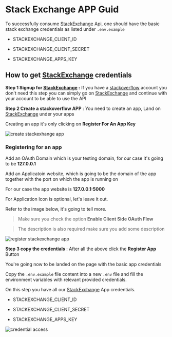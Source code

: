 # Stack Exchange APP Guid

To successfully consume [StackExchange] Api, one should have the basic stack exchange credentials as listed under `.env.example`

- STACKEXCHANGE_CLIENT_ID

- STACKEXCHANGE_CLIENT_SECRET

- STACKEXCHANGE_APPS_KEY

## How to get [StackExchange] credentials

**Step 1  Signup for [StackExchange] :** If you have a [stackoverflow](https://stackoverflow.com/) account you don't need this step you can simply go on [StackExchange] and continue with your account to be able to use the API

**Step 2 Create a stackoverflow APP** : You need to create an app,  Land on [StackExchange] under your apps

Creating an app it's only clicking on **Register For An App Key**

![create stackexhange app](https://github.com/knowbee/stackoverflow-auth-microservice/blob/master/docs/assets/create-app.png?raw=true)

### Registering for an app

Add an OAuth Domain which is your testing domain, for our case it's going to be **127.0.0.1**

Add an Applicatoin website, which is going to be the domain of the app together with the port on which the app is running on

For our case the app website is **127.0.0.1:5000**

For Application Icon is optional, let's leave it out.

Refer to the image below, it's going to tell more.

> Make sure you check the option **Enable Client Side OAuth Flow**

> The description is also required make sure you add some description

![register stackexchange app](https://github.com/knowbee/stackoverflow-auth-microservice/blob/master/docs/assets/register-app.png?raw=true)


**Step 3 copy the credentials** : After all the above click the **Register App** Button

You're going now to be landed on the page with the basic app credentials

Copy the `.env.example` file content into a new `.env` file and fill the environment variables with relevant provided credentials.

On this step you have all our [StackExchange] App credentials.

- STACKEXCHANGE_CLIENT_ID

- STACKEXCHANGE_CLIENT_SECRET

- STACKEXCHANGE_APPS_KEY


![credential access](https://github.com/knowbee/stackoverflow-auth-microservice/blob/master/docs/assets/credential.png?raw=true)


[StackExchange]: https://api.stackexchange.com/
